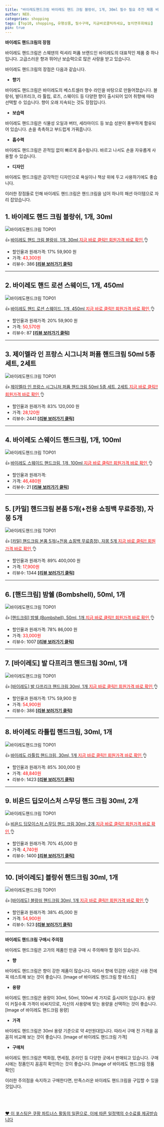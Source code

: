 ```yaml
---
title: "바이레도핸드크림 바이레도 핸드 크림 블랑쉬, 1개, 30ml 필수 필요 추천 제품 비교 최저 가격 비교 장점 구매 후기 구매평"
author: NEO.
categories: shopping
tags: [Top10, shopping, 유행상품, 필수구매, 지금바로클릭하세요, 놓치면후회해요]
pin: true
---
```

**바이레도 핸드크림의 장점**

바이레도 핸드크림은 스웨덴의 럭셔리 퍼퓸 브랜드인 바이레도의 대표적인 제품 중 하나입니다. 고급스러운 향과 뛰어난 보습력으로 많은 사랑을 받고 있습니다.

바이레도 핸드크림의 장점은 다음과 같습니다.

* **향기**

바이레도 핸드크림은 바이레도의 베스트셀러 향수 라인을 바탕으로 만들어졌습니다. 블랑쉬, 발다프리크, 라 튤립, 로즈, 스웨이드 등 다양한 향이 출시되어 있어 취향에 따라 선택할 수 있습니다. 향이 오래 지속되는 것도 장점입니다.

* **보습력**

바이레도 핸드크림은 식물성 오일과 버터, 세라마이드 등 보습 성분이 풍부하게 함유되어 있습니다. 손을 촉촉하고 부드럽게 가꿔줍니다.

* **흡수력**

바이레도 핸드크림은 끈적임 없이 빠르게 흡수됩니다. 바르고 나서도 손을 자유롭게 사용할 수 있습니다.

* **디자인**

바이레도 핸드크림은 감각적인 디자인으로 욕실이나 책상 위에 두고 사용하기에도 좋습니다.

이러한 장점들로 인해 바이레도 핸드크림은 핸드크림을 넘어 하나의 패션 아이템으로 자리 잡았습니다.

   

## 1. 바이레도 핸드 크림 블랑쉬, 1개, 30ml

![바이레도핸드크림 TOP01](https://thumbnail9.coupangcdn.com/thumbnails/remote/490x490ex/image/vendor_inventory/ed4e/322b133754b49721587be58bbaf7ffec1960db86ea1e3e5e025b3bcaec11.JPG)


👍 [바이레도 핸드 크림 블랑쉬, 1개, 30ml <font color=red> 지금 바로 클릭!! 회원가격 바로 확인 </font> ](https://link.coupang.com/re/AFFSDP?lptag=AF3617701&subid=GithubCoopas&pageKey=6320099104&traceid=V0-153&itemId=13167502701&vendorItemId=83174250291) 👌 


- 할인율과 원래가격: 17%  59,900   원
- 가격: <span style='color:red'>43,300원</span>
- 리뷰수: 386  [**[리뷰 보러가기 클릭]**](https://link.coupang.com/re/AFFSDP?lptag=AF3617701&subid=GithubCoopas&pageKey=6320099104&traceid=V0-153&itemId=13167502701&vendorItemId=83174250291)

---


   

## 2. 바이레도 핸드 로션 스웨이드, 1개, 450ml

![바이레도핸드크림 TOP01](https://thumbnail9.coupangcdn.com/thumbnails/remote/490x490ex/image/vendor_inventory/79ec/d513e9660f3971ab3cf21ad89b6fda23321434610ee92af2ecb2403b3e58.jpg)


👍 [바이레도 핸드 로션 스웨이드, 1개, 450ml <font color=red> 지금 바로 클릭!! 회원가격 바로 확인 </font> ](https://link.coupang.com/re/AFFSDP?lptag=AF3617701&subid=GithubCoopas&pageKey=6320098910&traceid=V0-153&itemId=13167501878&vendorItemId=80426193144) 👌 


- 할인율과 원래가격: 20%  59,900   원
- 가격: <span style='color:red'>50,570원</span>
- 리뷰수: 87  [**[리뷰 보러가기 클릭]**](https://link.coupang.com/re/AFFSDP?lptag=AF3617701&subid=GithubCoopas&pageKey=6320098910&traceid=V0-153&itemId=13167501878&vendorItemId=80426193144)

---


   

## 3. 제이멜라 인 프랑스 시그니처 퍼퓸 핸드크림 50ml 5종 세트, 2세트

![바이레도핸드크림 TOP01](https://thumbnail9.coupangcdn.com/thumbnails/remote/490x490ex/image/vendor_inventory/505f/16dae75c3c40e4c695fb5853c97de9304de7f882ceca40e175ff323f588c.jpg)


👍 [제이멜라 인 프랑스 시그니처 퍼퓸 핸드크림 50ml 5종 세트, 2세트 <font color=red> 지금 바로 클릭!! 회원가격 바로 확인 </font> ](https://link.coupang.com/re/AFFSDP?lptag=AF3617701&subid=GithubCoopas&pageKey=6133190155&traceid=V0-153&itemId=12649629761&vendorItemId=80919693254) 👌 


- 할인율과 원래가격: 83%  120,000   원
- 가격: <span style='color:red'>28,120원</span>
- 리뷰수: 2441  [**[리뷰 보러가기 클릭]**](https://link.coupang.com/re/AFFSDP?lptag=AF3617701&subid=GithubCoopas&pageKey=6133190155&traceid=V0-153&itemId=12649629761&vendorItemId=80919693254)

---


   

## 4. 바이레도 스웨이드 핸드크림, 1개, 100ml

![바이레도핸드크림 TOP01](https://thumbnail8.coupangcdn.com/thumbnails/remote/490x490ex/image/vendor_inventory/27a2/abd77f3d6b9212b571a48d8e0225e078b71d9c248a54c4952716a996fa6a.jpg)


👍 [바이레도 스웨이드 핸드크림, 1개, 100ml <font color=red> 지금 바로 클릭!! 회원가격 바로 확인 </font> ](https://link.coupang.com/re/AFFSDP?lptag=AF3617701&subid=GithubCoopas&pageKey=7657994155&traceid=V0-153&itemId=20394011119&vendorItemId=87476671756) 👌 


- 할인율과 원래가격: 
- 가격: <span style='color:red'>46,480원</span>
- 리뷰수: 21  [**[리뷰 보러가기 클릭]**](https://link.coupang.com/re/AFFSDP?lptag=AF3617701&subid=GithubCoopas&pageKey=7657994155&traceid=V0-153&itemId=20394011119&vendorItemId=87476671756)

---


   

## 5. [카밀] 핸드크림 본품 5개(+전용 쇼핑백 무료증정), 자몽 5개

![바이레도핸드크림 TOP01](https://thumbnail6.coupangcdn.com/thumbnails/remote/490x490ex/image/vendor_inventory/ffcb/891d84524ac405622a087a80163a663dc4ff828af181c42091d458179808.jpg)


👍 [[카밀] 핸드크림 본품 5개(+전용 쇼핑백 무료증정), 자몽 5개 <font color=red> 지금 바로 클릭!! 회원가격 바로 확인 </font> ](https://link.coupang.com/re/AFFSDP?lptag=AF3617701&subid=GithubCoopas&pageKey=7584597500&traceid=V0-153&itemId=20028482782&vendorItemId=80472155609) 👌 


- 할인율과 원래가격: 89%  400,000   원
- 가격: <span style='color:red'>17,900원</span>
- 리뷰수: 1344  [**[리뷰 보러가기 클릭]**](https://link.coupang.com/re/AFFSDP?lptag=AF3617701&subid=GithubCoopas&pageKey=7584597500&traceid=V0-153&itemId=20028482782&vendorItemId=80472155609)

---


   

## 6. [핸드크림] 밤쉘 (Bombshell), 50ml, 1개

![바이레도핸드크림 TOP01](https://thumbnail10.coupangcdn.com/thumbnails/remote/490x490ex/image/vendor_inventory/3c09/1ff9e6d45e4c2f10abe8d614c831ceee25df6c2e6d4ee6ec133aad2f7d1e.jpg)


👍 [[핸드크림] 밤쉘 (Bombshell), 50ml, 1개 <font color=red> 지금 바로 클릭!! 회원가격 바로 확인 </font> ](https://link.coupang.com/re/AFFSDP?lptag=AF3617701&subid=GithubCoopas&pageKey=6957130473&traceid=V0-153&itemId=16922992011&vendorItemId=84098693469) 👌 


- 할인율과 원래가격: 78%  86,000   원
- 가격: <span style='color:red'>33,000원</span>
- 리뷰수: 1007  [**[리뷰 보러가기 클릭]**](https://link.coupang.com/re/AFFSDP?lptag=AF3617701&subid=GithubCoopas&pageKey=6957130473&traceid=V0-153&itemId=16922992011&vendorItemId=84098693469)

---


   

## 7. [바이레도] 발 다프리크 핸드크림 30ml, 1개

![바이레도핸드크림 TOP01](https://thumbnail10.coupangcdn.com/thumbnails/remote/490x490ex/image/vendor_inventory/6f36/697ae22327d280f6384de0f0a1bcf56338d23aa8dcde554316f907438f49.jpg)


👍 [[바이레도] 발 다프리크 핸드크림 30ml, 1개 <font color=red> 지금 바로 클릭!! 회원가격 바로 확인 </font> ](https://link.coupang.com/re/AFFSDP?lptag=AF3617701&subid=GithubCoopas&pageKey=7463825555&traceid=V0-153&itemId=19460494456&vendorItemId=86570957396) 👌 


- 할인율과 원래가격: 17%  59,900   원
- 가격: <span style='color:red'>54,900원</span>
- 리뷰수: 386  [**[리뷰 보러가기 클릭]**](https://link.coupang.com/re/AFFSDP?lptag=AF3617701&subid=GithubCoopas&pageKey=7463825555&traceid=V0-153&itemId=19460494456&vendorItemId=86570957396)

---


   

## 8. 바이레도 라튤립 핸드크림, 30ml, 1개

![바이레도핸드크림 TOP01](https://thumbnail10.coupangcdn.com/thumbnails/remote/490x490ex/image/vendor_inventory/4f81/34343ddb5a925451ed375c5eab6368e26da37b578bff9ae2b8a07c5ac86a.png)


👍 [바이레도 라튤립 핸드크림, 30ml, 1개 <font color=red> 지금 바로 클릭!! 회원가격 바로 확인 </font> ](https://link.coupang.com/re/AFFSDP?lptag=AF3617701&subid=GithubCoopas&pageKey=88130543&traceid=V0-153&itemId=276039913&vendorItemId=80102811709) 👌 


- 할인율과 원래가격: 85%  300,000   원
- 가격: <span style='color:red'>48,840원</span>
- 리뷰수: 1423  [**[리뷰 보러가기 클릭]**](https://link.coupang.com/re/AFFSDP?lptag=AF3617701&subid=GithubCoopas&pageKey=88130543&traceid=V0-153&itemId=276039913&vendorItemId=80102811709)

---


   

## 9. 비욘드 딥모이스처 스무딩 핸드 크림 30ml, 2개

![바이레도핸드크림 TOP01](https://thumbnail7.coupangcdn.com/thumbnails/remote/490x490ex/image/vendor_inventory/dfa0/5769cc470b5cf229654293c1b579b1f227d1a96b3d4ba899fb5efdc5f81b.jpg)


👍 [비욘드 딥모이스처 스무딩 핸드 크림 30ml, 2개 <font color=red> 지금 바로 클릭!! 회원가격 바로 확인 </font> ](https://link.coupang.com/re/AFFSDP?lptag=AF3617701&subid=GithubCoopas&pageKey=7572723241&traceid=V0-153&itemId=19974601045&vendorItemId=85043808588) 👌 


- 할인율과 원래가격: 70%  45,000   원
- 가격: <span style='color:red'>4,740원</span>
- 리뷰수: 1400  [**[리뷰 보러가기 클릭]**](https://link.coupang.com/re/AFFSDP?lptag=AF3617701&subid=GithubCoopas&pageKey=7572723241&traceid=V0-153&itemId=19974601045&vendorItemId=85043808588)

---


   

## 10. [바이레도] 블랑쉬 핸드크림 30ml, 1개

![바이레도핸드크림 TOP01](https://thumbnail10.coupangcdn.com/thumbnails/remote/490x490ex/image/vendor_inventory/3939/9802d70df1f7ad53cda514a1379521977ba90c1fa88abe9ed32dd54dc3bb.jpg)


👍 [[바이레도] 블랑쉬 핸드크림 30ml, 1개 <font color=red> 지금 바로 클릭!! 회원가격 바로 확인 </font> ](https://link.coupang.com/re/AFFSDP?lptag=AF3617701&subid=GithubCoopas&pageKey=7463825549&traceid=V0-153&itemId=19460494379&vendorItemId=86570957355) 👌 


- 할인율과 원래가격: 38%  45,000   원
- 가격: <span style='color:red'>54,900원</span>
- 리뷰수: 523  [**[리뷰 보러가기 클릭]**](https://link.coupang.com/re/AFFSDP?lptag=AF3617701&subid=GithubCoopas&pageKey=7463825549&traceid=V0-153&itemId=19460494379&vendorItemId=86570957355)

---
**바이레도 핸드크림 구매시 주의점**

바이레도 핸드크림은 고가의 제품인 만큼 구매 시 주의해야 할 점이 있습니다.

* **향**

바이레도 핸드크림은 향이 강한 제품이 많습니다. 따라서 향에 민감한 사람은 사용 전에 꼭 테스트해 보는 것이 좋습니다.
[Image of 바이레도 핸드크림 향 테스트]

* **용량**

바이레도 핸드크림은 용량이 30ml, 50ml, 100ml 세 가지로 출시되어 있습니다. 용량이 커질수록 가격이 비싸지므로, 자신의 사용량에 맞는 용량을 선택하는 것이 좋습니다.
[Image of 바이레도 핸드크림 용량]

* **가격**

바이레도 핸드크림은 30ml 용량 기준으로 약 4만원대입니다. 따라서 구매 전 가격을 꼼꼼히 비교해 보는 것이 좋습니다.
[Image of 바이레도 핸드크림 가격]

* **구매처**

바이레도 핸드크림은 백화점, 면세점, 온라인 등 다양한 곳에서 판매되고 있습니다. 구매 시에는 정품인지 꼼꼼히 확인하는 것이 좋습니다.
[Image of 바이레도 핸드크림 정품 확인]

이러한 주의점을 숙지하고 구매한다면, 만족스러운 바이레도 핸드크림을 구입할 수 있을 것입니다.<br><br><br><br><br> [ ❤  이 포스팅은 쿠팡 파트너스 활동의 일환으로, 이에 따른 일정액의 수수료를 제공받습니다](https://link.coupang.com/a/bcEFyh)